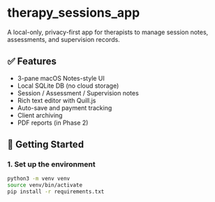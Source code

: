# therapy_sessions_app

A local-only, privacy-first app for therapists to manage session notes, assessments, and supervision records.

## ✅ Features
- 3-pane macOS Notes-style UI
- Local SQLite DB (no cloud storage)
- Session / Assessment / Supervision notes
- Rich text editor with Quill.js
- Auto-save and payment tracking
- Client archiving
- PDF reports (in Phase 2)

## 🚀 Getting Started

### 1. Set up the environment
```bash
python3 -m venv venv
source venv/bin/activate
pip install -r requirements.txt

